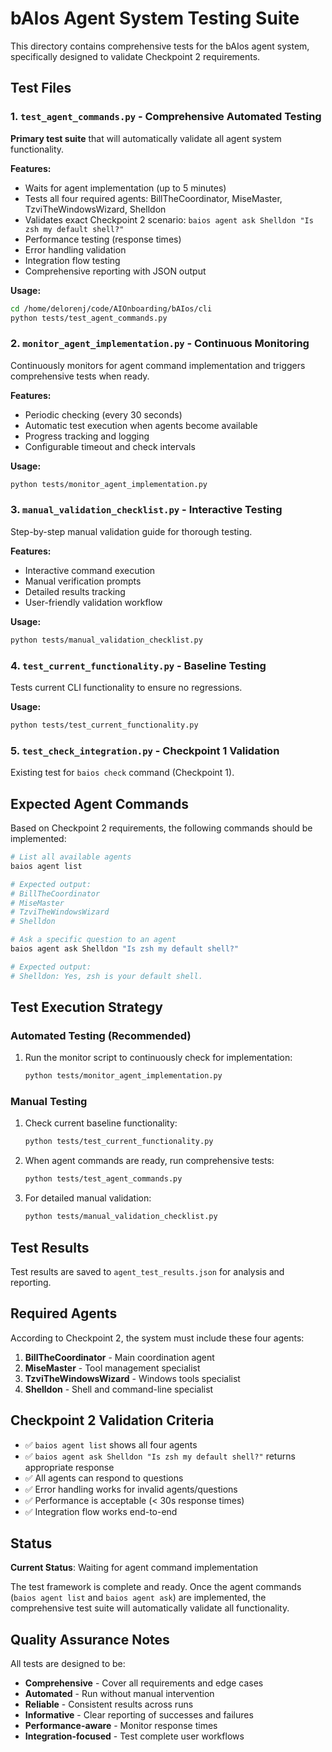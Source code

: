 # bAIos Agent System Testing Suite

This directory contains comprehensive tests for the bAIos agent system, specifically designed to validate Checkpoint 2 requirements.

## Test Files

### 1. `test_agent_commands.py` - Comprehensive Automated Testing
**Primary test suite** that will automatically validate all agent system functionality.

**Features:**
- Waits for agent implementation (up to 5 minutes)
- Tests all four required agents: BillTheCoordinator, MiseMaster, TzviTheWindowsWizard, Shelldon
- Validates exact Checkpoint 2 scenario: `baios agent ask Shelldon "Is zsh my default shell?"`
- Performance testing (response times)
- Error handling validation
- Integration flow testing
- Comprehensive reporting with JSON output

**Usage:**
```bash
cd /home/delorenj/code/AIOnboarding/bAIos/cli
python tests/test_agent_commands.py
```

### 2. `monitor_agent_implementation.py` - Continuous Monitoring
Continuously monitors for agent command implementation and triggers comprehensive tests when ready.

**Features:**
- Periodic checking (every 30 seconds)
- Automatic test execution when agents become available
- Progress tracking and logging
- Configurable timeout and check intervals

**Usage:**
```bash
python tests/monitor_agent_implementation.py
```

### 3. `manual_validation_checklist.py` - Interactive Testing
Step-by-step manual validation guide for thorough testing.

**Features:**
- Interactive command execution
- Manual verification prompts
- Detailed results tracking
- User-friendly validation workflow

**Usage:**
```bash
python tests/manual_validation_checklist.py
```

### 4. `test_current_functionality.py` - Baseline Testing
Tests current CLI functionality to ensure no regressions.

**Usage:**
```bash
python tests/test_current_functionality.py
```

### 5. `test_check_integration.py` - Checkpoint 1 Validation
Existing test for `baios check` command (Checkpoint 1).

## Expected Agent Commands

Based on Checkpoint 2 requirements, the following commands should be implemented:

```bash
# List all available agents
baios agent list

# Expected output:
# BillTheCoordinator
# MiseMaster
# TzviTheWindowsWizard
# Shelldon

# Ask a specific question to an agent
baios agent ask Shelldon "Is zsh my default shell?"

# Expected output:
# Shelldon: Yes, zsh is your default shell.
```

## Test Execution Strategy

### Automated Testing (Recommended)
1. Run the monitor script to continuously check for implementation:
   ```bash
   python tests/monitor_agent_implementation.py
   ```

### Manual Testing
1. Check current baseline functionality:
   ```bash
   python tests/test_current_functionality.py
   ```

2. When agent commands are ready, run comprehensive tests:
   ```bash
   python tests/test_agent_commands.py
   ```

3. For detailed manual validation:
   ```bash
   python tests/manual_validation_checklist.py
   ```

## Test Results

Test results are saved to `agent_test_results.json` for analysis and reporting.

## Required Agents

According to Checkpoint 2, the system must include these four agents:

1. **BillTheCoordinator** - Main coordination agent
2. **MiseMaster** - Tool management specialist  
3. **TzviTheWindowsWizard** - Windows tools specialist
4. **Shelldon** - Shell and command-line specialist

## Checkpoint 2 Validation Criteria

- ✅ `baios agent list` shows all four agents
- ✅ `baios agent ask Shelldon "Is zsh my default shell?"` returns appropriate response
- ✅ All agents can respond to questions
- ✅ Error handling works for invalid agents/questions
- ✅ Performance is acceptable (< 30s response times)
- ✅ Integration flow works end-to-end

## Status

**Current Status**: Waiting for agent command implementation

The test framework is complete and ready. Once the agent commands (`baios agent list` and `baios agent ask`) are implemented, the comprehensive test suite will automatically validate all functionality.

## Quality Assurance Notes

All tests are designed to be:
- **Comprehensive** - Cover all requirements and edge cases
- **Automated** - Run without manual intervention
- **Reliable** - Consistent results across runs  
- **Informative** - Clear reporting of successes and failures
- **Performance-aware** - Monitor response times
- **Integration-focused** - Test complete user workflows
